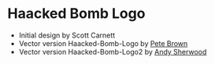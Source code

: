 # Haacked Bomb Logo

* Initial design by Scott Carnett
* Vector version Haacked-Bomb-Logo by [Pete Brown](http://10rem.net/blog)
* Vector version Haacked-Bomb-Logo2 by [Andy Sherwood](http://onceuponans.blogspot.com/)
